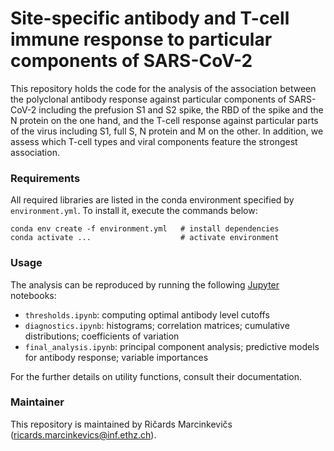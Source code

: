 # Site-specific antibody and T-cell immune response to particular components of SARS-CoV-2

This repository holds the code for the analysis of the association between the polyclonal antibody response against particular components of SARS-CoV-2 including the prefusion S1 and S2 spike, the RBD of the spike and the N protein on the one hand, and the T-cell response against particular parts of the virus including S1, full S, N protein and M on the other. In addition, we assess which T-cell types and viral components feature the strongest association.

### Requirements

All required libraries are listed in the conda environment specified by `environment.yml`. To install it, execute the commands below:
```
conda env create -f environment.yml   # install dependencies
conda activate ...                    # activate environment
```

### Usage

The analysis can be reproduced by running the following [Jupyter](https://jupyter.org/) notebooks:
- `thresholds.ipynb`: computing optimal antibody level cutoffs
- `diagnostics.ipynb`: histograms; correlation matrices; cumulative distributions; coefficients of variation
- `final_analysis.ipynb`: principal component analysis; predictive models for antibody response; variable importances

For the further details on utility functions, consult their documentation.

### Maintainer

This repository is maintained by Ričards Marcinkevičs ([ricards.marcinkevics@inf.ethz.ch](mailto:ricards.marcinkevics@inf.ethz.ch)).
